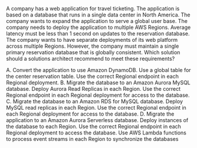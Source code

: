 A company has a web application for travel ticketing. The application is based on a database that runs in a single data center in North America. The company wants to expand the application to serve a global user base. The company needs to deploy the application to multiple AWS Regions. Average latency must be less than 1 second on updates to the reservation database. The company wants to have separate deployments of its web platform across multiple Regions. However, the company must maintain a single primary reservation database that is globally consistent. Which solution should a solutions architect recommend to meet these requirements? 

A. Convert the application to use Amazon DynamoDB. Use a global table for the center reservation table. Use the correct Regional endpoint in each Regional deployment. 
B. Migrate the database to an Amazon Aurora MySQL database. Deploy Aurora Read Replicas in each Region. Use the correct Regional endpoint in each Regional deployment for access to the database. 
C. Migrate the database to an Amazon RDS for MySQL database. Deploy MySQL read replicas in each Region. Use the correct Regional endpoint in each Regional deployment for access to the database. 
D. Migrate the application to an Amazon Aurora Serverless database. Deploy instances of the database to each Region. Use the correct Regional endpoint in each Regional deployment to access the database. Use AWS Lambda functions to process event streams in each Region to synchronize the databases